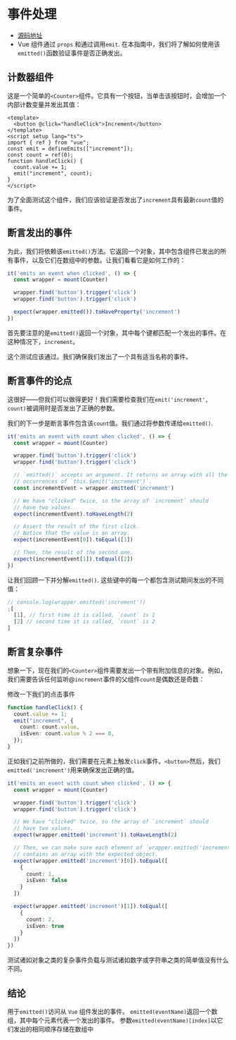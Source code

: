 # 事件处理
- [源码地址](https://github.com/Jeffrey-mu/vitest_demo/tree/master/src/components/Counter/index.md)
- Vue 组件通过 `props` 和通过调用`emit`. 在本指南中，我们将了解如何使用该`emitted()`函数验证事件是否正确发出。
## 计数器组件
这是一个简单的`<Counter>`组件。它具有一个按钮，当单击该按钮时，会增加一个内部计数变量并发出其值：
```vue
<template>
  <button @click="handleClick">Increment</button>
</template>
<script setup lang="ts">
import { ref } from "vue";
const emit = defineEmits(["increment"]);
const count = ref(0);
function handleClick() {
  count.value += 1;
  emit("increment", count);
}
</script>
```
为了全面测试这个组件，我们应该验证是否发出了`increment`具有最新`count`值的事件。
## 断言发出的事件

为此，我们将依赖该`emitted()`方法。它返回一个对象，其中包含组件已发出的所有事件，以及它们在数组中的参数。让我们看看它是如何工作的：
```ts
it('emits an event when clicked', () => {
  const wrapper = mount(Counter)

  wrapper.find('button').trigger('click')
  wrapper.find('button').trigger('click')

  expect(wrapper.emitted()).toHaveProperty('increment')
})
```
首先要注意的是`emitted()`返回一个对象，其中每个键都匹配一个发出的事件。在这种情况下，`increment`。

这个测试应该通过。我们确保我们发出了一个具有适当名称的事件。

## 断言事件的论点
这很好——但我们可以做得更好！我们需要检查我们在`emit('increment', count)`被调用时是否发出了正确的参数。

我们的下一步是断言事件包含该`count`值。我们通过将参数传递给`emitted()`.
```ts
it('emits an event with count when clicked', () => {
  const wrapper = mount(Counter)

  wrapper.find('button').trigger('click')
  wrapper.find('button').trigger('click')

  // `emitted()` accepts an argument. It returns an array with all the
  // occurrences of `this.$emit('increment')`.
  const incrementEvent = wrapper.emitted('increment')

  // We have "clicked" twice, so the array of `increment` should
  // have two values.
  expect(incrementEvent).toHaveLength(2)

  // Assert the result of the first click.
  // Notice that the value is an array.
  expect(incrementEvent[0]).toEqual([1])

  // Then, the result of the second one.
  expect(incrementEvent[1]).toEqual([2])
})
```
让我们回顾一下并分解`emitted()`. 这些键中的每一个都包含测试期间发出的不同值：
```js
// console.log(wrapper.emitted('increment'))
;[
  [1], // first time it is called, `count` is 1
  [2] // second time it is called, `count` is 2
]
```
## 断言复杂事件
想象一下，现在我们的`<Counter>`组件需要发出一个带有附加信息的对象。例如，我们需要告诉任何监听@`increment`事件的父组件`count`是偶数还是奇数：

修改一下我们的点击事件

```ts
function handleClick() {
  count.value += 1;
  emit("increment", {
    count: count.value,
    isEven: count.value % 2 === 0,
  });
}
```
正如我们之前所做的，我们需要在元素上触发`click`事件。`<button>`然后，我们`emitted('increment')`用来确保发出正确的值。
```ts
it('emits an event with count when clicked', () => {
  const wrapper = mount(Counter)

  wrapper.find('button').trigger('click')
  wrapper.find('button').trigger('click')

  // We have "clicked" twice, so the array of `increment` should
  // have two values.
  expect(wrapper.emitted('increment')).toHaveLength(2)

  // Then, we can make sure each element of `wrapper.emitted('increment')`
  // contains an array with the expected object.
  expect(wrapper.emitted('increment')[0]).toEqual([
    {
      count: 1,
      isEven: false
    }
  ])

  expect(wrapper.emitted('increment')[1]).toEqual([
    {
      count: 2,
      isEven: true
    }
  ])
})
```
测试诸如对象之类的复杂事件负载与测试诸如数字或字符串之类的简单值没有什么不同。
## 结论
用于`emitted()`访问从 `Vue` 组件发出的事件。
`emitted(eventName)`返回一个数组，其中每个元素代表一个发出的事件。
参数`emitted(eventName)[index]`以它们发出的相同顺序存储在数组中
